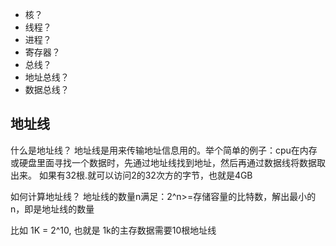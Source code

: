 - 核？
- 线程？
- 进程？
- 寄存器？
- 总线？
- 地址总线？
- 数据总线？

## 地址线

什么是地址线？
地址线是用来传输地址信息用的。举个简单的例子：cpu在内存或硬盘里面寻找一个数据时，先通过地址线找到地址，然后再通过数据线将数据取出来。 如果有32根.就可以访问2的32次方的字节，也就是4GB

如何计算地址线？
地址线的数量n满足：2^n>=存储容量的比特数，解出最小的n，即是地址线的数量

比如 1K = 2^10, 也就是 1k的主存数据需要10根地址线